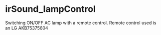 # irSound_lampControl
Switching ON/OFF AC lamp with a remote control.
Remote control used is an LG AKB75375604
